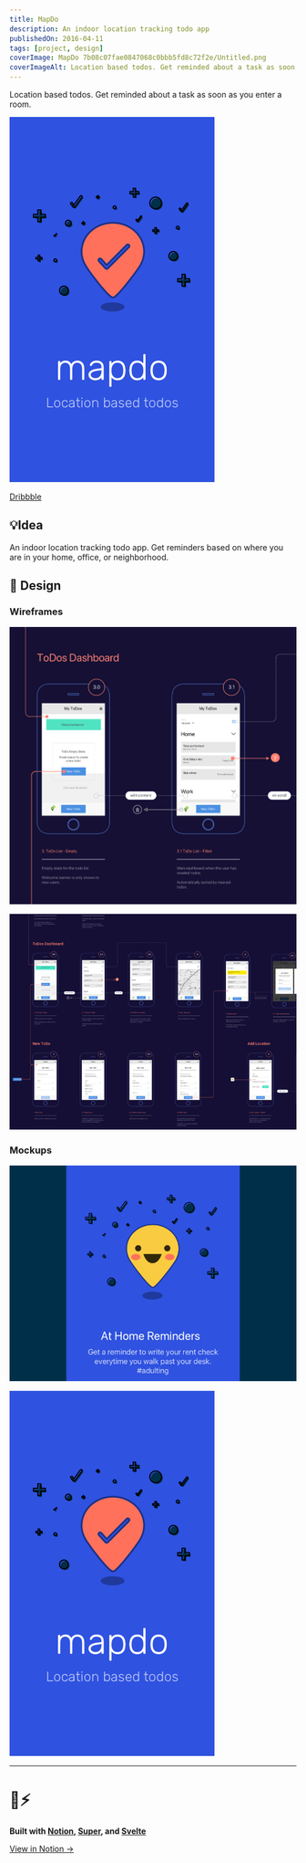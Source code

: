 ```yaml
---
title: MapDo
description: An indoor location tracking todo app
publishedOn: 2016-04-11
tags: [project, design]
coverImage: MapDo 7b08c07fae0847068c0bbb5fd8c72f2e/Untitled.png
coverImageAlt: Location based todos. Get reminded about a task as soon as you enter a room.
---
```


Location based todos. Get reminded about a task as soon as you enter a room.

![Untitled](MapDo%207b08c07fae0847068c0bbb5fd8c72f2e/Untitled.png)

[Dribbble](https://dribbble.com/thalida/collections/770096-mapdo)

## 💡Idea

An indoor location tracking todo app. Get reminders based on where you are in your home, office, or neighborhood.

## 🎨 Design

### Wireframes

![Screen Shot 2022-02-19 at 21.08.37.png](MapDo%207b08c07fae0847068c0bbb5fd8c72f2e/Screen_Shot_2022-02-19_at_21.08.37.png)

![Dribbble HD.png](MapDo%207b08c07fae0847068c0bbb5fd8c72f2e/Dribbble_HD.png)

### Mockups

![Dribbble HD2.png](MapDo%207b08c07fae0847068c0bbb5fd8c72f2e/Dribbble_HD2.png)

![Loading.png](MapDo%207b08c07fae0847068c0bbb5fd8c72f2e/Loading.png)

---

# 🦄⚡

**Built with [Notion](https://www.notion.so/product), [Super](https://super.so/), and [Svelte](https://svelte.dev/)**

[View in Notion →](https://tunl.link/zOadMW)
